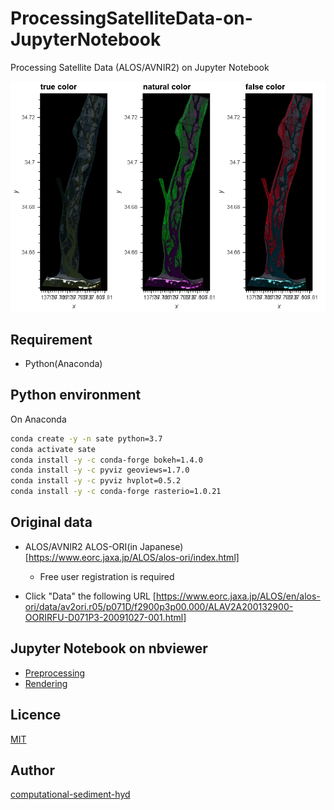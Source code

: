 # ProcessingSatelliteData-on-JupyterNotebook
Processing Satellite Data (ALOS/AVNIR2) on Jupyter Notebook

![demo](/page/top.png)

## Requirement
 - Python(Anaconda)

## Python environment

On Anaconda

```Bash
conda create -y -n sate python=3.7
conda activate sate
conda install -y -c conda-forge bokeh=1.4.0
conda install -y -c pyviz geoviews=1.7.0
conda install -y -c pyviz hvplot=0.5.2
conda install -y -c conda-forge rasterio=1.0.21
```

## Original data

 - ALOS/AVNIR2 ALOS-ORI(in Japanese)
[https://www.eorc.jaxa.jp/ALOS/alos-ori/index.html]
   * Free user registration is required

 - Click "Data" the following URL
[https://www.eorc.jaxa.jp/ALOS/en/alos-ori/data/av2ori.r05/p071D/f2900p3p00.000/ALAV2A200132900-OORIRFU-D071P3-20091027-001.html]

## Jupyter Notebook on nbviewer

 - [Preprocessing](https://nbviewer.jupyter.org/github/computational-sediment-hyd/ProcessingSatelliteData-on-JupyterNotebook/blob/master/preClipAndOverlay.ipynb)
 - [Rendering](https://nbviewer.jupyter.org/github/computational-sediment-hyd/ProcessingSatelliteData-on-JupyterNotebook/blob/master/renderingSatelliteData.ipynb)

## Licence

[MIT](/LICENCE)

## Author

[computational-sediment-hyd](https://github.com/computational-sediment-hyd)

